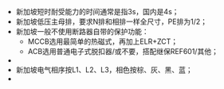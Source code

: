 - 新加坡短时耐受能力的时间通常是指3s，国内是4s；
- 新加坡低压主母排，要求N排和相排一样全尺寸，PE排为1/2；
- 新加坡一般不使用断路器自带的保护功能：
	- MCCB选用最简单的热磁式，再加上ELR+ZCT；
	- ACB选用普通电子式脱扣器/或不要，搭配继保REF601/其他；
-
- 新加坡电气相序按L1、L2、L3，相色按棕、灰、黑、蓝；
-